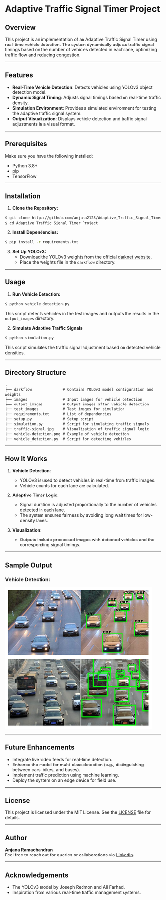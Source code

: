 # Adaptive Traffic Signal Timer Project

## Overview
This project is an implementation of an Adaptive Traffic Signal Timer using real-time vehicle detection. The system dynamically adjusts traffic signal timings based on the number of vehicles detected in each lane, optimizing traffic flow and reducing congestion.

---

## Features
- **Real-Time Vehicle Detection**: Detects vehicles using YOLOv3 object detection model.
- **Dynamic Signal Timing**: Adjusts signal timings based on real-time traffic density.
- **Simulation Environment**: Provides a simulated environment for testing the adaptive traffic signal system.
- **Output Visualization**: Displays vehicle detection and traffic signal adjustments in a visual format.

---

## Prerequisites
Make sure you have the following installed:

- Python 3.8+
- pip
- TensorFlow

---

## Installation
1. **Clone the Repository:**

```bash
$ git clone https://github.com/anjana2123/Adaptive_Traffic_Signal_Timer_Project.git
$ cd Adaptive_Traffic_Signal_Timer_Project
```

2. **Install Dependencies:**

```bash
$ pip install -r requirements.txt
```

3. **Set Up YOLOv3:**
   - Download the YOLOv3 weights from the official [darknet website](https://pjreddie.com/darknet/yolo/).
   - Place the weights file in the `darkflow` directory.

---

## Usage
1. **Run Vehicle Detection:**

```bash
$ python vehicle_detection.py
```
This script detects vehicles in the test images and outputs the results in the `output_images` directory.

2. **Simulate Adaptive Traffic Signals:**

```bash
$ python simulation.py
```
This script simulates the traffic signal adjustment based on detected vehicle densities.

---

## Directory Structure
```plaintext
.
├── darkflow              # Contains YOLOv3 model configuration and weights
├── images                # Input images for vehicle detection
├── output_images         # Output images after vehicle detection
├── test_images           # Test images for simulation
├── requirements.txt      # List of dependencies
├── setup.py              # Setup script
├── simulation.py         # Script for simulating traffic signals
├── traffic-signal.jpg    # Visualization of traffic signal logic
├── vehicle-detection.png # Example of vehicle detection
├── vehicle_detection.py  # Script for detecting vehicles
```

---

## How It Works
1. **Vehicle Detection**:
   - YOLOv3 is used to detect vehicles in real-time from traffic images.
   - Vehicle counts for each lane are calculated.

2. **Adaptive Timer Logic**:
   - Signal duration is adjusted proportionally to the number of vehicles detected in each lane.
   - The system ensures fairness by avoiding long wait times for low-density lanes.

3. **Visualization**:
   - Outputs include processed images with detected vehicles and the corresponding signal timings.

---

## Sample Output
### Vehicle Detection:
![Vehicle Detection](vehicle-detection.png)

---

## Future Enhancements
- Integrate live video feeds for real-time detection.
- Enhance the model for multi-class detection (e.g., distinguishing between cars, bikes, and buses).
- Implement traffic prediction using machine learning.
- Deploy the system on an edge device for field use.

---

## License
This project is licensed under the MIT License. See the [LICENSE](LICENSE) file for details.

---

## Author
**Anjana Ramachandran**  
Feel free to reach out for queries or collaborations via [LinkedIn](https://www.linkedin.com/in/anjanaram03/).

---

## Acknowledgements
- The YOLOv3 model by Joseph Redmon and Ali Farhadi.
- Inspiration from various real-time traffic management systems.
